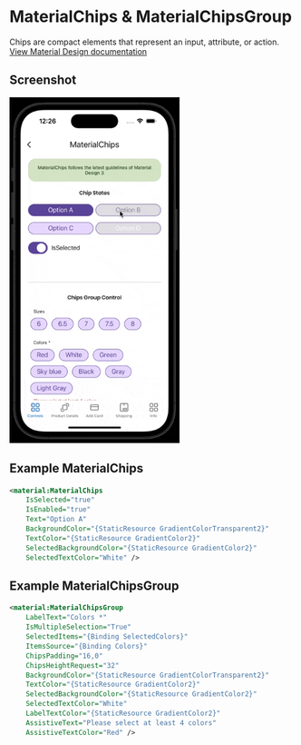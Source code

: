 # MaterialChips & MaterialChipsGroup
Chips are compact elements that represent an input, attribute, or action.
<br/>
[View Material Design documentation](https://material.io/components/chips)

## Screenshot
<img src="https://github.com/HorusSoftwareUY/MaterialDesignControlsPlugin/blob/master/screenshots/chips.gif" width="300">

## Example MaterialChips
```XML
<material:MaterialChips
    IsSelected="true"
    IsEnabled="true"
    Text="Option A"
    BackgroundColor="{StaticResource GradientColorTransparent2}"
    TextColor="{StaticResource GradientColor2}"
    SelectedBackgroundColor="{StaticResource GradientColor2}"
    SelectedTextColor="White" />
```

## Example MaterialChipsGroup
```XML
<material:MaterialChipsGroup
    LabelText="Colors *"
    IsMultipleSelection="True"
    SelectedItems="{Binding SelectedColors}"
    ItemsSource="{Binding Colors}"
    ChipsPadding="16,0"
    ChipsHeightRequest="32"
    BackgroundColor="{StaticResource GradientColorTransparent2}"
    TextColor="{StaticResource GradientColor2}"
    SelectedBackgroundColor="{StaticResource GradientColor2}"
    SelectedTextColor="White"
    LabelTextColor="{StaticResource GradientColor2}"
    AssistiveText="Please select at least 4 colors"
    AssistiveTextColor="Red" />
```
